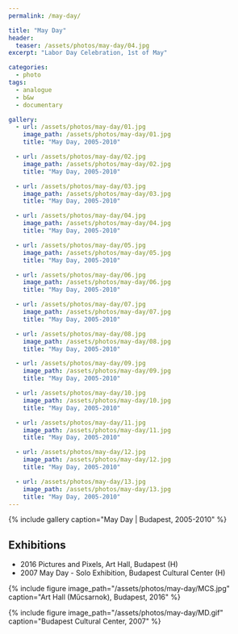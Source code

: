 ```yaml
---
permalink: /may-day/

title: "May Day"
header:
  teaser: /assets/photos/may-day/04.jpg
excerpt: "Labor Day Celebration, 1st of May"

categories:
  - photo
tags:
  - analogue
  - b&w
  - documentary

gallery:
  - url: /assets/photos/may-day/01.jpg
    image_path: /assets/photos/may-day/01.jpg
    title: "May Day, 2005-2010"

  - url: /assets/photos/may-day/02.jpg
    image_path: /assets/photos/may-day/02.jpg
    title: "May Day, 2005-2010"

  - url: /assets/photos/may-day/03.jpg
    image_path: /assets/photos/may-day/03.jpg
    title: "May Day, 2005-2010"

  - url: /assets/photos/may-day/04.jpg
    image_path: /assets/photos/may-day/04.jpg
    title: "May Day, 2005-2010"

  - url: /assets/photos/may-day/05.jpg
    image_path: /assets/photos/may-day/05.jpg
    title: "May Day, 2005-2010"

  - url: /assets/photos/may-day/06.jpg
    image_path: /assets/photos/may-day/06.jpg
    title: "May Day, 2005-2010"

  - url: /assets/photos/may-day/07.jpg
    image_path: /assets/photos/may-day/07.jpg
    title: "May Day, 2005-2010"

  - url: /assets/photos/may-day/08.jpg
    image_path: /assets/photos/may-day/08.jpg
    title: "May Day, 2005-2010"

  - url: /assets/photos/may-day/09.jpg
    image_path: /assets/photos/may-day/09.jpg
    title: "May Day, 2005-2010"

  - url: /assets/photos/may-day/10.jpg
    image_path: /assets/photos/may-day/10.jpg
    title: "May Day, 2005-2010"

  - url: /assets/photos/may-day/11.jpg
    image_path: /assets/photos/may-day/11.jpg
    title: "May Day, 2005-2010"

  - url: /assets/photos/may-day/12.jpg
    image_path: /assets/photos/may-day/12.jpg
    title: "May Day, 2005-2010"

  - url: /assets/photos/may-day/13.jpg
    image_path: /assets/photos/may-day/13.jpg
    title: "May Day, 2005-2010"
---
```


{% include gallery caption="May Day \| Budapest, 2005-2010" %}

## Exhibitions

- 2016  Pictures and Pixels, Art Hall, Budapest (H)
- 2007  May Day - Solo Exhibition, Budapest Cultural Center (H)

{% include figure image_path="/assets/photos/may-day/MCS.jpg"
   caption="Art Hall (Műcsarnok), Budapest, 2016" %}

{% include figure image_path="/assets/photos/may-day/MD.gif"
   caption="Budapest Cultural Center, 2007" %}
